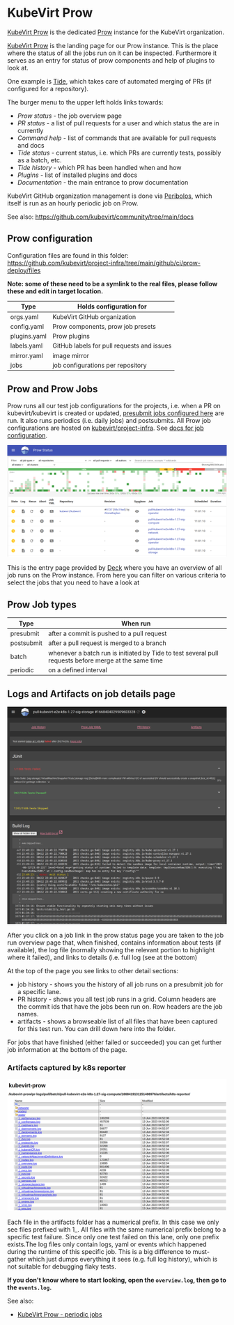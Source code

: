 # KubeVirt Prow


[KubeVirt Prow] is the dedicated [Prow](https://docs.prow.k8s.io/docs/overview/) instance for the KubeVirt organization.

[KubeVirt Prow] is the landing page for our Prow instance. This is the place where the status of all the jobs run on it can be inspected. Furthermore it serves as an entry for status of prow components and help of plugins to look at.

One example is [Tide](https://docs.prow.k8s.io/docs/components/core/tide/), which takes care of automated merging of PRs (if configured for a repository).

The burger menu to the upper left holds links towards:
* _Prow status_ - the job overview page
* _PR status_ - a list of pull requests for a user and which status the are in currently
* _Command help_ - list of commands that are available for pull requests and docs
* _Tide status_ - current status, i.e. which PRs are currently tests, possibly as a batch, etc.
* _Tide history_ - which PR has been handled when and how
* _Plugins_ - list of installed plugins and docs
* _Documentation_ - the main entrance to prow documentation

KubeVirt GitHub organization management is done via [Peribolos](https://docs.prow.k8s.io/docs/components/cli-tools/peribolos/), which itself is run as an hourly periodic job on Prow.

See also: https://github.com/kubevirt/community/tree/main/docs

## Prow configuration

Configuration files are found in this folder: https://github.com/kubevirt/project-infra/tree/main/github/ci/prow-deploy/files

**Note: some of these need to be a symlink to the real files, please follow these and edit in target location.**

| Type         | Holds configuration for                    |
|--------------|--------------------------------------------|
| orgs.yaml    | KubeVirt GitHub organization               |
| config.yaml  | Prow components, prow job presets          |
| plugins.yaml | Prow plugins                               |
| labels.yaml  | GitHub labels for pull requests and issues |
| mirror.yaml  | image mirror                               |
| jobs         | job configurations per repository          |




## Prow and Prow Jobs

Prow runs all our test job configurations for the projects, i.e. when a PR on kubevirt/kubevirt is created or updated, [presubmit jobs configured here](https://github.com/kubevirt/project-infra/blob/main/github/ci/prow-deploy/files/jobs/kubevirt/kubevirt/kubevirt-presubmits.yaml) are run. It also runs periodics (i.e. daily jobs) and postsubmits.
All Prow job configurations are hosted on [kubevirt/project-infra](https://github.com/kubevirt/project-infra). See [docs for job configuration](https://docs.prow.k8s.io/docs/jobs/).

![Prow - Deck](prow-deck.png)

This is the entry page provided by [Deck](https://docs.prow.k8s.io/docs/components/core/deck/) where you have an overview of all job runs on the Prow instance. From here you can filter on various criteria to select the jobs that you need to have a look at

## Prow Job types

| Type | When run                                                                                              |
| ---- |-------------------------------------------------------------------------------------------------------|
| presubmit | after a commit is pushed to a pull request                                                            |
| postsubmit | after a pull request is merged to a branch                                                            |
| batch | whenever a batch run is initiated by Tide to test several pull requests before merge at the same time |
| periodic | on a defined interval                                                                                 |

## Logs and Artifacts on job details page

![Prow Job Details Page](prow-job-details.png)

After you click on a job link in the prow status page you are taken to the job run overview page that, when finished, contains information about tests (if available), the log file (normally showing the relevant portion to highlight where it failed), and links to details (i.e. full log (see at the bottom)

At the top of the page you see links to other detail sections:
* job history - shows you the history of all job runs on a presubmit job for a specific lane.
* PR history - shows you all test job runs in a grid. Column headers are the commit ids that have the jobs been run on. Row headers are the job names.
* artifacts - shows a browseable list of all files that have been captured for this test run. You can drill down here into the folder.

For jobs that have finished (either failed or succeeded) you can get further job information at the bottom of the page.

### Artifacts captured by k8s reporter

![Artifacts captured by k8s-reporter](prow-artifacts.png)

Each file in the artifacts folder has a numerical prefix. In this case we only see files prefixed with  1_. All files with the same numerical prefix belong to a specific test failure. Since only one test failed on this lane, only one prefix exists.The log files only  contain logs, yaml or events which happened during the runtime of this specific job. This is a big difference to must-gather which just dumps everything it sees (e.g. full log history), which is not suitable for debugging flaky tests.

**If you don't know where to start looking, open the `overview.log`, then go to the `events.log`.**

See also:
* [KubeVirt Prow - periodic jobs](https://prow.ci.kubevirt.io?type=periodic&state=failure)

[KubeVirt Prow]: https://prow.ci.kubevirt.io
